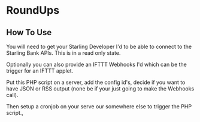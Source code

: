 # RoundUps

## How To Use
You will need to get your Starling Developer I'd to be able to connect to the Starling Bank APIs. This is in a read only state.

Optionally you can also provide an IFTTT Webhooks I'd which can be the trigger for an IFTTT applet. 

Put this PHP script on a server, add the config id's, decide if you want to have JSON or RSS output (none be if your just going to make the Webhooks call).

Then setup a cronjob on your serve our somewhere else to trigger the PHP script.,
